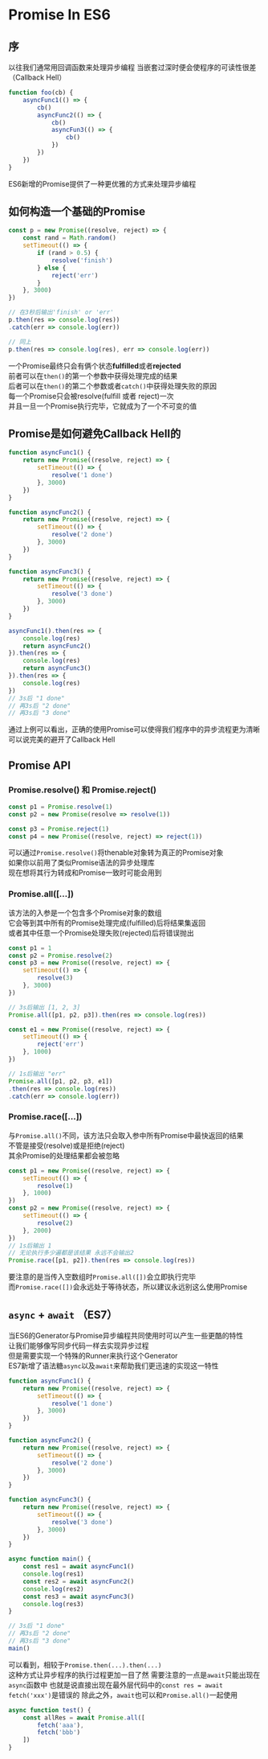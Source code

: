 # Promise In ES6

## 序
以往我们通常用回调函数来处理异步编程
当嵌套过深时便会使程序的可读性很差（Callback Hell）
```js
function foo(cb) {
	asyncFunc1(() => {
		cb()
		asyncFunc2(() => {
			cb()
			asyncFun3(() => {
				cb()
			})
		})
	})
}
```
ES6新增的Promise提供了一种更优雅的方式来处理异步编程

## 如何构造一个基础的Promise
```js
const p = new Promise((resolve, reject) => {
	const rand = Math.random()
	setTimeout(() => {
		if (rand > 0.5) {
			resolve('finish')
		} else {
			reject('err')
		}
	}, 3000)
})

// 在3秒后输出'finish' or 'err'
p.then(res => console.log(res))
.catch(err => console.log(err))

// 同上
p.then(res => console.log(res), err => console.log(err))
```
一个Promise最终只会有俩个状态**fulfilled**或者**rejected**  
前者可以在`then()`的第一个参数中获得处理完成的结果  
后者可以在`then()`的第二个参数或者`catch()`中获得处理失败的原因  
每一个Promise只会被resolve(fulfill 或者 reject)一次  
并且一旦一个Promise执行完毕，它就成为了一个不可变的值  

## Promise是如何避免Callback Hell的
```js
function asyncFunc1() {
	return new Promise((resolve, reject) => {
		setTimeout(() => {
			resolve('1 done')
		}, 3000)
	})
}

function asyncFunc2() {
	return new Promise((resolve, reject) => {
		setTimeout(() => {
			resolve('2 done')
		}, 3000)
	})
}

function asyncFunc3() {
	return new Promise((resolve, reject) => {
		setTimeout(() => {
			resolve('3 done')
		}, 3000)
	})
}

asyncFunc1().then(res => {
	console.log(res)
	return asyncFunc2()
}).then(res => {
	console.log(res)
	return asyncFunc3()
}).then(res => {
	console.log(res)
})
// 3s后 "1 done"
// 再3s后 "2 done"
// 再3s后 "3 done"
```
通过上例可以看出，正确的使用Promise可以使得我们程序中的异步流程更为清晰  
可以说完美的避开了Callback Hell

## Promise API

### Promise.resolve() 和 Promise.reject()
```js
const p1 = Promise.resolve(1)
const p2 = new Promise(resolve => resolve(1))

const p3 = Promise.reject(1)
const p4 = new Promise((resolve, reject) => reject(1))
```
可以通过`Promise.resolve()`将thenable对象转为真正的Promise对象  
如果你以前用了类似Promise语法的异步处理库  
现在想将其行为转成和Promise一致时可能会用到

### Promise.all([...])
该方法的入参是一个包含多个Promise对象的数组  
它会等到其中所有的Promise处理完成(fulfilled)后将结果集返回  
或者其中任意一个Promise处理失败(rejected)后将错误抛出
```js
const p1 = 1
const p2 = Promise.resolve(2)
const p3 = new Promise((resolve, reject) => {
	setTimeout(() => {
		resolve(3)
	}, 3000)
})

// 3s后输出 [1, 2, 3]
Promise.all([p1, p2, p3]).then(res => console.log(res))

const e1 = new Promise((resolve, reject) => {
	setTimeout(() => {
		reject('err')
	}, 1000)
})

// 1s后输出 "err"
Promise.all([p1, p2, p3, e1])
.then(res => console.log(res))
.catch(err => console.log(err))
```

### Promise.race([...])
与`Promise.all()`不同，该方法只会取入参中所有Promise中最快返回的结果  
不管是接受(resolve)或是拒绝(reject)  
其余Promise的处理结果都会被忽略
```js
const p1 = new Promise((resolve, reject) => {
	setTimeout(() => {
		resolve(1)
	}, 1000)
})
const p2 = new Promise((resolve, reject) => {
	setTimeout(() => {
		resolve(2)
	}, 2000)
})
// 1s后输出 1
// 无论执行多少遍都是该结果 永远不会输出2
Promise.race([p1, p2]).then(res => console.log(res))
```
要注意的是当传入空数组时`Promise.all([])`会立即执行完毕  
而`Promise.race([])`会永远处于等待状态，所以建议永远别这么使用Promise

## `async` + `await` （ES7）
当ES6的Generator与Promise异步编程共同使用时可以产生一些更酷的特性  
让我们能够像写同步代码一样去实现异步过程  
但是需要实现一个特殊的Runner来执行这个Generator  
ES7新增了语法糖`async`以及`await`来帮助我们更迅速的实现这一特性
```js
function asyncFunc1() {
	return new Promise((resolve, reject) => {
		setTimeout(() => {
			resolve('1 done')
		}, 3000)
	})
}

function asyncFunc2() {
	return new Promise((resolve, reject) => {
		setTimeout(() => {
			resolve('2 done')
		}, 3000)
	})
}

function asyncFunc3() {
	return new Promise((resolve, reject) => {
		setTimeout(() => {
			resolve('3 done')
		}, 3000)
	})
}

async function main() {
	const res1 = await asyncFunc1()
	console.log(res1)
	const res2 = await asyncFunc2()
	console.log(res2)
	const res3 = await asyncFunc3()
	console.log(res3)
}

// 3s后 "1 done"
// 再3s后 "2 done"
// 再3s后 "3 done"
main()
```
可以看到，相较于`Promise.then(...).then(...)`  
这种方式让异步程序的执行过程更加一目了然
需要注意的一点是`await`只能出现在`async`函数中
也就是说直接出现在最外层代码中的`const res = await fetch('xxx')`是错误的
除此之外，`await`也可以和`Promise.all()`一起使用
```js
async function test() {
	const allRes = await Promise.all([
		fetch('aaa'),
		fetch('bbb')
	])
}
```
